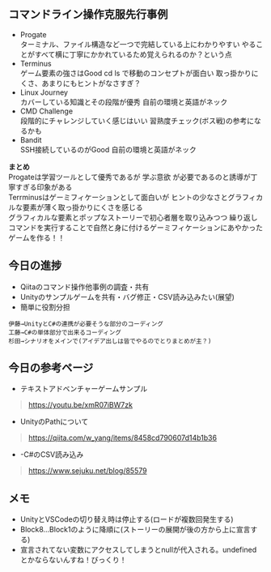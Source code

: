 ## コマンドライン操作克服先行事例
 - Progate  
ターミナル、ファイル構造など一つで完結している上にわかりやすい
やることがすべて横に丁寧にかかれているため覚えられるのか？という点  
 - Terminus  
ゲーム要素の強さはGood cd ls で移動のコンセプトが面白い
取っ掛かりにくさ、あまりにもヒントがなさすぎ？  
 - Linux Journey  
カバーしている知識とその段階が優秀
自前の環境と英語がネック  
- CMD Challenge  
段階的にチャレンジしていく感じはいい
習熟度チェック(ボス戦)の参考になるかも  
- Bandit  
SSH接続しているのがGood
自前の環境と英語がネック 

__まとめ__  
Progateは学習ツールとして優秀であるが
学ぶ意欲 が必要であるのと誘導が丁寧すぎる印象がある  
Terrminusはゲーミフィケーションとして面白いが
ヒントの少なさとグラフィカルな要素が薄く取っ掛かりにくさを感じる  
グラフィカルな要素とポップなストーリーで初心者層を取り込みつつ
繰り返しコマンドを実行することで自然と身に付けるゲーミフィケーションにあやかったゲームを作る！！  
  
## 今日の進捗
- Qiitaのコマンド操作他事例の調査・共有  
- Unityのサンプルゲームを共有・バグ修正・CSV読み込みたい(展望)  
- 簡単に役割分担  
 ~~~ 
伊藤→UnityとC#の連携が必要そうな部分のコーディング  
工藤→C#の単体部分で出来るコーディング  
杉田→シナリオをメインで(アイデア出しは皆でやるのでとりまとめが主？)  
 ~~~ 

## 今日の参考ページ  
- テキストアドベンチャーゲームサンプル  
>https://youtu.be/xmR07iBW7zk  
- UnityのPathについて  
>https://qiita.com/w_yang/items/8458cd790607d14b1b36  
- -C#のCSV読み込み  
>https://www.sejuku.net/blog/85579  
## メモ  
 - UnityとVSCodeの切り替え時は停止する(ロードが複数回発生する)  
 - Block8…Block1のように降順に(ストーリーの展開が後の方から上に宣言する)  
 - 宣言されてない変数にアクセスしてしまうとnullが代入される。undefinedとかならないんすね！びっくり！
